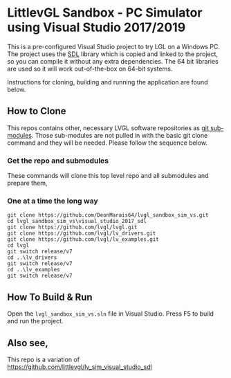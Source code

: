 # LittlevGL Sandbox - PC Simulator using Visual Studio 2017/2019

This is a pre-configured Visual Studio project to try LGL on a Windows PC. The project uses the [SDL](https://www.libsdl.org/) library which is copied and linked to the project, so you can compile it without any extra dependencies. The 64 bit libraries are used so it will work out-of-the-box on 64-bit systems.

Instructions for cloning, building and running the application are found below.

## How to Clone

This repos contains other, necessary LVGL software repositories as [git sub-modules](https://git-scm.com/book/en/v2/Git-Tools-Submodules).  Those sub-modules are not pulled in with the basic git clone command and they will be needed. Please follow the sequence below.

### Get the repo and submodules

These commands will clone this top level repo and all submodules and prepare them,

### One at a time the long way
```
git clone https://github.com/DeonMarais64/lvgl_sandbox_sim_vs.git
cd lvgl_sandbox_sim_vs\visual_studio_2017_sdl
git clone https://github.com/lvgl/lvgl.git
git clone https://github.com/lvgl/lv_drivers.git
git clone https://github.com/lvgl/lv_examples.git
cd lvgl
git switch release/v7
cd ..\lv_drivers
git switch release/v7
cd ..\lv_examples
git switch release/v7
```

## How To Build & Run

Open the `lvgl_sandbox_sim_vs.sln` file in Visual Studio.
Press F5 to build and run the project.

## Also see,
This repo is a variation of https://github.com/littlevgl/lv_sim_visual_studio_sdl

